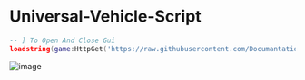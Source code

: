 # Universal-Vehicle-Script
```lua
-- ] To Open And Close Gui
loadstring(game:HttpGet('https://raw.githubusercontent.com/Documantation12/Universal-Vehicle-Script/main/Main.lua'))()
```
![image](https://github.com/Documantation12/Universal-Vehicle-Script/assets/134162456/3c720d1d-16e6-4a7f-9bb8-204fe90914ab)
